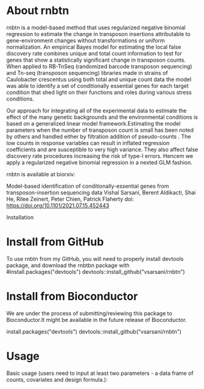# About rnbtn

rnbtn is a model-based method that uses regularized negative binomial regression to estimate the change in transposon insertions attributable to gene-environment changes without transformations or uniform normalization. An empirical Bayes model for estimating the local false discovery rate combines unique and total count information to test for genes that show a statistically significant change in transposon counts. When applied to RB-TnSeq (randomized barcode transposon sequencing) and Tn-seq (transposon sequencing) libraries made in strains of Caulobacter crescentus using both total and unique count data the model was able to identify a set of conditionally essential genes for each target condition that shed light on their functions and roles during various stress conditions.


Our approach for integrating all of the experimental data to estimate the effect of the many genetic backgrounds and the environmental conditions is based on a generalized linear 
model framework.Estimating the model parameters when the number of transposon count is small has been noted by others and handled either by filtration 
addition of pseudo-counts . The low counts in response variables can result in inflated regression coefficients and are susceptible to very high variance. They also affect false discovery rate procedures increasing the risk of type-I errors. Hencem we apply a regularized negative binomial regression in a nexted GLM fashion.



rnbtn is available at biorxiv:

Model-based identification of conditionally-essential genes from transposon-insertion sequencing data
 Vishal Sarsani, Berent Aldikacti, Shai He, Rilee Zeinert, Peter Chien, Patrick Flaherty
doi: https://doi.org/10.1101/2021.07.15.452443

Installation


# Install from GitHub
To use rnbtn from my GitHub, you will need to properly install devtools package, and download the rnbtbn package with
#install.packages("devtools")
devtools::install_github("vsarsani/rnbtn")


# Install from Bioconductor
We are under the process of submitting/reviewing this package to Bioconductor.It might be available in the future release of Bioconductor.

install.packages("devtools")
devtools::install_github("vsarsani/rnbtn")


# Usage
Basic usage (users need to input at least two parameters - a data frame of counts, covariates and design formula.):

